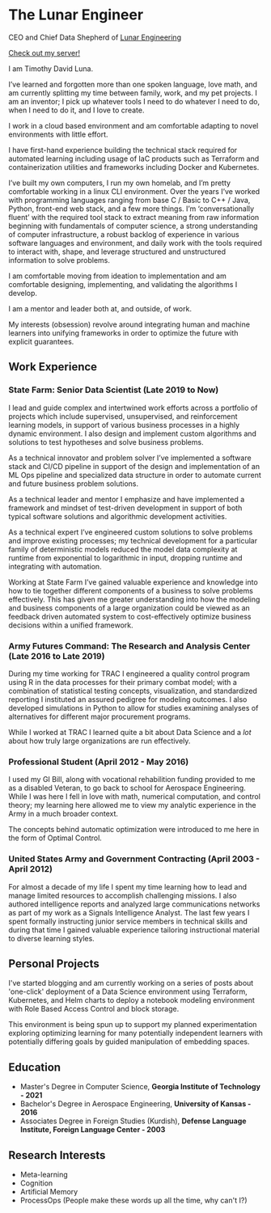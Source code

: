# The Lunar Engineer

CEO and Chief Data Shepherd of [Lunar Engineering](https://lunarengineering.notion.site/Lunar-Engineering-7167a19ecfce44acb9d48d7e083a503c?pvs=4)

[Check out my server!](https://lunarengineering.notion.site/1079256c78c34c82a2f6866bb290fe80?v=87559e48804c4ebf96d6b90189b4f0bb&pvs=4)

I am Timothy David Luna.

I’ve learned and forgotten more than one spoken language, love math, and am currently splitting my time between family, work, and my pet projects. I am an inventor; I pick up whatever tools I need to do whatever I need to do, when I need to do it, and I love to create.

I work in a cloud based environment and am comfortable adapting to novel environments with little effort.

I have first-hand experience building the technical stack required for automated learning including usage of IaC products such as Terraform and containerization utilities and frameworks including Docker and Kubernetes.

I’ve built my own computers, I run my own homelab, and I’m pretty comfortable working in a linux CLI environment.
Over the years I’ve worked with programming languages ranging from base C / Basic to C++ / Java, Python, front-end web stack, and a few more things.
I’m ‘conversationally fluent’ with the required tool stack to extract meaning from raw information beginning with fundamentals of computer science, a strong understanding of computer infrastructure, a robust backlog of experience in various software languages and environment, and daily work with the tools required to interact with, shape, and leverage structured and unstructured information to solve problems.

I am comfortable moving from ideation to implementation and am comfortable designing, implementing, and validating the algorithms I develop.

I am a mentor and leader both at, and outside, of work.

My interests (obsession) revolve around integrating human and machine learners into unifying frameworks in order to optimize the future with explicit guarantees.

## Work Experience

### State Farm: Senior Data Scientist (Late 2019 to Now)

I lead and guide complex and intertwined work efforts across a portfolio of projects which include supervised, unsupervised, and reinforcement learning models, in support of various business processes in a highly dynamic environment. I also design and implement custom algorithms and solutions to test hypotheses and solve business problems.

As a technical innovator and problem solver I’ve implemented a software stack and CI/CD pipeline in support of the design and implementation of an ML Ops pipeline and specialized data structure in order to automate current and future business problem solutions.

As a technical leader and mentor I emphasize and have implemented a framework and mindset of test-driven development in support of both typical software solutions and algorithmic development activities.

As a technical expert I’ve engineered custom solutions to solve problems and improve existing processes; my technical development for a particular family of deterministic models reduced the model data complexity at runtime from exponential to logarithmic in input, dropping runtime and integrating with automation.

Working at State Farm I’ve gained valuable experience and knowledge into how to tie together different components of a business to solve problems effectively. This has given me greater understanding into how the modeling and business components of a large organization could be viewed as an feedback driven automated system to cost-effectively optimize business decisions within a unified framework.

### Army Futures Command: The Research and Analysis Center (Late 2016 to Late 2019)

During my time working for TRAC I engineered a quality control program using R in the data processes for their primary combat model; with a combination of statistical testing concepts, visualization, and standardized reporting I instituted an assured pedigree for modeling outcomes. I also developed simulations in Python to allow for studies examining analyses of alternatives for different major procurement programs.

While I worked at TRAC I learned quite a bit about Data Science and a *lot* about how truly large organizations are run effectively.

### Professional Student (April 2012 - May 2016)

I used my GI Bill, along with vocational rehabilition funding provided to me as a disabled Veteran, to go back to school for Aerospace Engineering. While I was here I fell in love with math, numerical computation, and control theory; my learning here allowed me to view my analytic experience in the Army in a much broader context.

The concepts behind automatic optimization were introduced to me here in the form of Optimal Control.

### United States Army and Government Contracting (April 2003 - April 2012)

For almost a decade of my life I spent my time learning how to lead and manage limited resources to accomplish challenging missions. I also authored intelligence reports and analyzed large communications networks as part of my work as a Signals Intelligence Analyst. The last few years I spent formally instructing junior service members in technical skills and during that time I gained valuable experience tailoring instructional material to diverse learning styles.

## Personal Projects

I've started blogging and am currently working on a series of posts about 'one-click' deployment of a Data Science environment using Terraform, Kubernetes, and Helm charts to deploy a notebook modeling environment with Role Based Access Control and block storage.

This environment is being spun up to support my planned experimentation exploring optimizing learning for many potentially independent learners with potentially differing goals by guided manipulation of embedding spaces.

## Education

* Master's Degree in Computer Science, **Georgia Institute of Technology - 2021**
* Bachelor's Degree in Aerospace Engineering, **University of Kansas - 2016**
* Associates Degree in Foreign Studies (Kurdish), **Defense Language Institute, Foreign Language Center - 2003**

## Research Interests

* Meta-learning
* Cognition
* Artificial Memory
* ProcessOps (People make these words up all the time, why can't I?)
